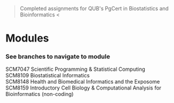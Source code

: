 > Completed assignments for QUB's PgCert in Biostatistics and Bioinformatics <

# Modules <br />
### See branches to navigate to module <br />
SCM7047 Scientific Programming & Statistical Computing <br />
SCM8109 Biostatistical Informatics <br />
SCM8148 Health and Biomedical Informatics and the Exposome <br />
SCM8159 Introductory Cell Biology & Computational Analysis for Bioinformatics (non-coding) <br />
